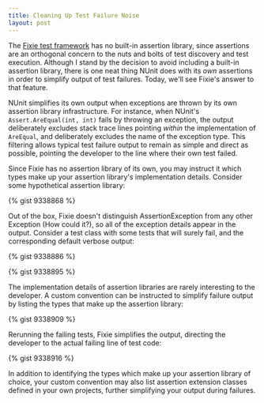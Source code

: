 ```yaml
---
title: Cleaning Up Test Failure Noise
layout: post
---
```

The [Fixie test framework](https://github.com/fixie/fixie) has no built-in assertion library, since assertions are an orthogonal concern to the nuts and bolts of test discovery and test execution. Although I stand by the decision to avoid including a built-in assertion library, there is one neat thing NUnit does with its _own_ assertions in order to simplify output of test failures. Today, we'll see Fixie's answer to that feature.

NUnit simplifies its own output when exceptions are thrown by its own assertion library infrastructure. For instance, when NUnit's `Assert.AreEqual(int, int)` fails by throwing an exception, the output deliberately excludes stack trace lines pointing _within_ the implementation of `AreEqual`, and deliberately excludes the name of the exception type. This filtering allows typical test failure output to remain as simple and direct as possible, pointing the developer to the line where their own test failed.

Since Fixie has no assertion library of its own, you may instruct it which types make up your assertion library's implementation details. Consider some hypothetical assertion library:

{% gist 9338868 %}

Out of the box, Fixie doesn't distinguish AssertionException from any other Exception (How could it?), so all of the exception details appear in the output. Consider a test class with some tests that will surely fail, and the corresponding default verbose output:

{% gist 9338886 %}

{% gist 9338895 %}

The implementation details of assertion libraries are rarely interesting to the developer. A custom convention can be instructed to simplify failure output by listing the types that make up the assertion library:

{% gist 9338909 %}

Rerunning the failing tests, Fixie simplifies the output, directing the developer to the actual failing line of test code:

{% gist 9338916 %}

In addition to identifying the types which make up your assertion library of choice, your custom convention may also list assertion extension classes defined in your own projects, further simplifying your output during failures.